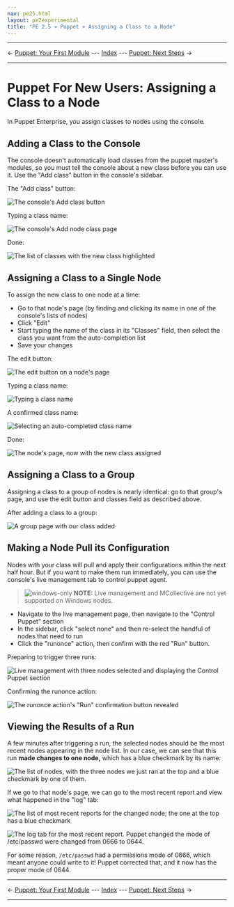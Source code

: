 ```yaml
---
nav: pe25.html
layout: pe2experimental
title: "PE 2.5 » Puppet » Assigning a Class to a Node"
---
```


* * *

&larr; [Puppet: Your First Module](./puppet_first_module.html) --- [Index](./) --- [Puppet: Next Steps](./puppet_next_steps.html) &rarr;

* * *

Puppet For New Users: Assigning a Class to a Node
=====

In Puppet Enterprise, you assign classes to nodes using the console. 

Adding a Class to the Console
-----

The console doesn't automatically load classes from the puppet master's modules, so you must tell the console about a new class before you can use it. Use the "Add class" button in the console's sidebar.

The "Add class" button: 

![The console's Add class button][classbutton]

Typing a class name:

![The console's Add node class page][classname]

Done: 

![The list of classes with the new class highlighted][classexists]

[classbutton]: ./images/puppet_classifying/add_class_button.png
[classexists]: ./images/puppet_classifying/class_exists.png
[classname]: ./images/puppet_classifying/class_name.png

Assigning a Class to a Single Node
-----

To assign the new class to one node at a time: 

* Go to that node's page (by finding and clicking its name in one of the console's lists of nodes)
* Click "Edit"
* Start typing the name of the class in its "Classes" field, then select the class you want from the auto-completion list
* Save your changes

The edit button: 

![The edit button on a node's page][singlebefore]

Typing a class name:

![Typing a class name][singletyping]

A confirmed class name:

![Selecting an auto-completed class name][singletyped]

Done: 

![The node's page, now with the new class assigned][singleafter]

[singleafter]: ./images/puppet_classifying/single_after.png
[singlebefore]: ./images/puppet_classifying/single_before.png
[singletyped]: ./images/puppet_classifying/single_typed.png
[singletyping]: ./images/puppet_classifying/single_typing.png

Assigning a Class to a Group
-----

Assigning a class to a group of nodes is nearly identical: go to that group's page, and use the edit button and classes field as described above.

After adding a class to a group:

![A group page with our class added][groupafter]

[groupafter]: ./images/puppet_classifying/group_after.png


Making a Node Pull its Configuration
-----

Nodes with your class will pull and apply their configurations within the next half hour. But if you want to make them run immediately, you can use the console's live management tab to control puppet agent. 

> ![windows-only](./images/windows-logo-small.jpg) **NOTE:** Live management and MCollective are not yet supported on Windows nodes.

* Navigate to the live management page, then navigate to the "Control Puppet" section
* In the sidebar, click "select none" and then re-select the handful of nodes that need to run
* Click the "runonce" action, then confirm with the red "Run" button.

Preparing to trigger three runs:

![Live management with three nodes selected and displaying the Control Puppet section][pull_ready]

Confirming the runonce action:

![The runonce action's "Run" confirmation button revealed][pull_run]

[pull_ready]: ./images/puppet_classifying/pull_ready.png
[pull_run]: ./images/puppet_classifying/pull_run.png

Viewing the Results of a Run
-----

A few minutes after triggering a run, the selected nodes should be the most recent nodes appearing in the node list. In our case, we can see that this run **made changes to one node,** which has a blue checkmark by its name:

![The list of nodes, with the three nodes we just ran at the top and a blue checkmark by one of them.][view_onechanged]

If we go to that node's page, we can go to the most recent report and view what happened in the "log" tab:

![The list of most recent reports for the changed node; the one at the top has a blue checkmark][view_lastreport]

![The log tab for the most recent report. Puppet changed the mode of /etc/passwd were changed from 0666 to 0644.][view_log]

For some reason, `/etc/passwd` had a permissions mode of 0666, which meant anyone could write to it! Puppet corrected that, and it now has the proper mode of 0644.

[view_lastreport]: ./images/puppet_classifying/view_lastreport.png
[view_log]: ./images/puppet_classifying/view_log.png
[view_onechanged]: ./images/puppet_classifying/view_onechanged.png

* * *

&larr; [Puppet: Your First Module](./puppet_first_module.html) --- [Index](./) --- [Puppet: Next Steps](./puppet_next_steps.html) &rarr;

* * *

